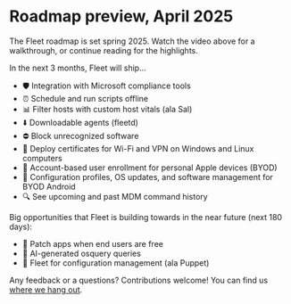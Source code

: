 # Roadmap preview, April 2025

<!--
<div purpose="embedded-content">
   <iframe src="TODO" allowfullscreen></iframe>
</div>
-->

The Fleet roadmap is set spring 2025. Watch the video above for a walkthrough, or continue reading for the highlights.

In the next 3 months, Fleet will ship...
- 🛡️ Integration with Microsoft compliance tools
- ⏰ Schedule and run scripts offline
- 📊 Filter hosts with custom host vitals (ala Sal)
- ⬇️ Downloadable agents (fleetd)
- ⛔️ Block unrecognized software
- 📄 Deploy certificates for Wi-Fi and VPN on Windows and Linux computers
- 🍏 Account-based user enrollment for personal Apple devices (BYOD)
- 🤖 Configuration profiles, OS updates, and software management for BYOD Android
- 🔍 See upcoming and past MDM command history

Big opportunities that Fleet is building towards in the near future (next 180 days):
- 📅 Patch apps when end users are free
- 🤖 AI-generated osquery queries
- 👻 Fleet for configuration management (ala Puppet)

Any feedback or a questions?  Contributions welcome! You can find us [where we hang out](https://fleetdm.com/support).

<meta name="category" value="announcements">
<meta name="authorFullName" value="Noah Talerman">
<meta name="authorGitHubUsername" value="noahtalerman">
<meta name="publishedOn" value="2025-04-01">
<meta name="articleTitle" value="Roadmap preview, April 2025">
<meta name="description" value="The product improvements Fleet is currently working on and the 3 biggest open opportunities in the product in the near future.">
